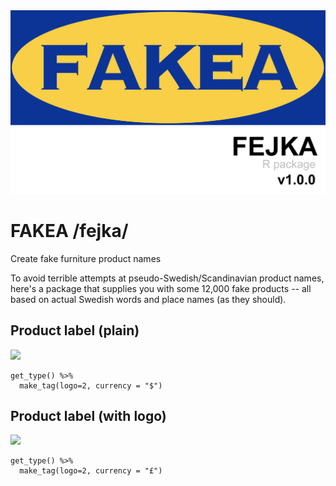 <img src="https://raw.githubusercontent.com/borstell/fakea/master/fakea_package.png" width="1200">

# FAKEA /fejka/
Create fake furniture product names

To avoid terrible attempts at pseudo-Swedish/Scandinavian product names, here's a package that supplies you with some 12,000 fake products -- all based on actual Swedish words and place names (as they should).

## Product label (plain)
![](https://github.com/borstell/fakea/fakea_products/fakea_ojämn.png)

```
get_type() %>%
  make_tag(logo=2, currency = "$")
```

## Product label (with logo)
![](https://github.com/borstell/fakea/fakea_products/fakea_mångfald.png)

```
get_type() %>%
  make_tag(logo=2, currency = "£")
```
